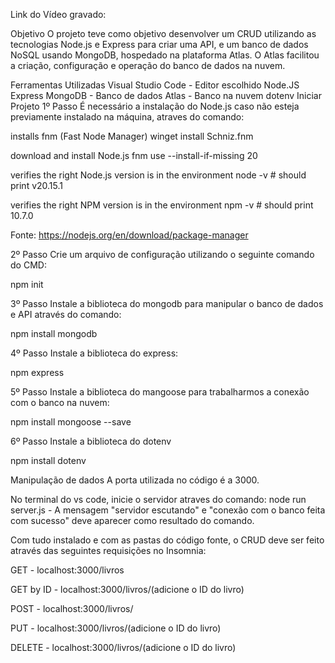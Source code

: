 Link do Vídeo gravado:

Objetivo O projeto teve como objetivo desenvolver um CRUD utilizando as tecnologias Node.js e Express para criar uma API, e um banco de dados NoSQL usando MongoDB, hospedado na plataforma Atlas. O Atlas facilitou a criação, configuração e operação do banco de dados na nuvem.

Ferramentas Utilizadas Visual Studio Code - Editor escolhido Node.JS Express MongoDB - Banco de dados Atlas - Banco na nuvem dotenv Iniciar Projeto 1º Passo É necessário a instalação do Node.js caso não esteja previamente instalado na máquina, atraves do comando:

installs fnm (Fast Node Manager) winget install Schniz.fnm

download and install Node.js fnm use --install-if-missing 20

verifies the right Node.js version is in the environment node -v # should print v20.15.1

verifies the right NPM version is in the environment npm -v # should print 10.7.0

Fonte: https://nodejs.org/en/download/package-manager

2º Passo Crie um arquivo de configuração utilizando o seguinte comando do CMD:

npm init

3º Passo Instale a biblioteca do mongodb para manipular o banco de dados e API através do comando:

npm install mongodb

4º Passo Instale a biblioteca do express:

npm express

5º Passo Instale a biblioteca do mangoose para trabalharmos a conexão com o banco na nuvem:

npm install mongoose --save

6º Passo Instale a biblioteca do dotenv

npm install dotenv

Manipulação de dados A porta utilizada no código é a 3000.

No terminal do vs code, inicie o servidor atraves do comando: node run server.js - A mensagem "servidor escutando" e "conexão com o banco feita com sucesso" deve aparecer como resultado do comando.

Com tudo instalado e com as pastas do código fonte, o CRUD deve ser feito através das seguintes requisições no Insomnia:

GET - localhost:3000/livros

GET by ID - localhost:3000/livros/(adicione o ID do livro)

POST - localhost:3000/livros/

PUT - localhost:3000/livros/(adicione o ID do livro)

DELETE - localhost:3000/livros/(adicione o ID do livro)
